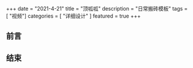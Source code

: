 +++
date = "2021-4-21"
title = "顶呱呱"
description = "日常搬砖模板"
tags = [ "视频"]
categories = [
    "详细设计"
]
featured = true
+++

## 前言



## 结束


